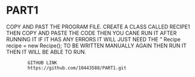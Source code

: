 # PART1
COPY AND PAST THE PROGRAM FILE.
CREATE A CLASS CALLED RECIPE1 THEN COPY AND PASTE THE CODE THEN YOU CANE RUN IT
AFTER RUNNING IT IF IT HAS ANY ERRORS IT WILL JUST NEED THE "
            Recipe recipe = new Recipe();
            TO BE WRITTEN MANUALLY AGAIN THEN RUN IT THEN IT WILL BE ABLE TO RUN.

            GITHUB LINK
            https://github.com/10443588/PART1.git
            
